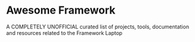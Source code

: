 # Awesome Framework
A COMPLETELY UNOFFICIAL curated list of projects, tools, documentation and resources related to the Framework Laptop
